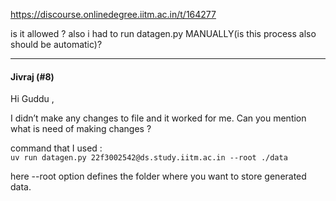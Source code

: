 https://discourse.onlinedegree.iitm.ac.in/t/164277

is it allowed ? also i had to run datagen.py MANUALLY(is this process also should be automatic)?</p><hr>

<h4>Jivraj (#8)</h4>
<p>Hi Guddu ,</p>
<p>I didn’t make any changes to file and it worked for me. Can you mention what is need of making changes ?</p>
<p>command that I used :<br/>
<code>uv run datagen.py 22f3002542@ds.study.iitm.ac.in --root ./data</code></p>
<p>here --root option defines the folder where you want to store generated data.